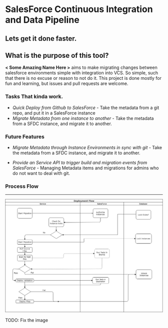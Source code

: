 # SalesForce Continuous Integration and Data Pipeline 
## Lets get it done faster.


## What is the purpose of this tool?
**< Some Amazing Name Here >** aims to make migrating changes between salesforce environments simple with integration into VCS. 
 So simple, such that there is no excuse or reason to not do it. This project is done mostly for fun and learning, but issues and pull requests are welcome.
 
### Tasks That kinda work.

- *Quick Deploy from Github to SalesForce* - Take the metadata from a git repo, and put it in a SalesForce instance
- *Migrate Metadata from one instance to another* - Take the metadata from a SFDC instance, and migrate it to another.

### Future Features
- *Migrate Metadata through Instance Environments in sync with git* - Take the metadata from a SFDC instance, and migrate it to another.

- *Provide an Service API to trigger build and migration events from SalesForce* - Managing Metadata items and 
migrations for admins who do not want to deal with git.


### Process Flow

-------

![Process Flow](/docs/SF_CICD.png)

TODO: Fix the image
